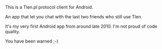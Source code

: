 This is a Tlen.pl protocol client for Android.

An app that let you chat with the last two friends
who still use Tlen.

It's my very first Android app from around late 2010.
I'm not proud of code quality.

You have been warned ;-)
